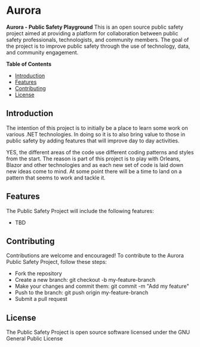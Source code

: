 
# Aurora
**Aurora - Public Safety Playground**
This is an open source public safety project aimed at providing a platform for collaboration between public safety professionals, technologists, and community members. The goal of the project is to improve public safety through the use of technology, data, and community engagement.

**Table of Contents**
* [Introduction](https://github.com/scottwilkos/Aurora/edit/master/README.md#introduction)
* [Features](https://github.com/scottwilkos/Aurora/edit/master/README.md#features)
* [Contributing](https://github.com/scottwilkos/Aurora/edit/master/README.md#contributing)
* [License](https://github.com/scottwilkos/Aurora/edit/master/README.md#license)

## Introduction

The intention of this project is to initially be a place to learn some work on various .NET technologies.  In doing so it is to also bring value to those in public safety by adding features that will improve day to day activities.

YES, the different areas of the code use different coding patterns and styles from the start.  The reason is part of this project is to play with Orleans, Blazor and other technologies and as each new set of code is laid down new ideas come to mind.   At some point there will be a time to land on a pattern that seems to work and tackle it.

## Features

The Public Safety Project will include the following features:

* TBD

## Contributing
Contributions are welcome and encouraged! To contribute to the Aurora Public Safety Project, follow these steps:

* Fork the repository
* Create a new branch: git checkout -b my-feature-branch
* Make your changes and commit them: git commit -m "Add my feature"
* Push to the branch: git push origin my-feature-branch
* Submit a pull request
## License
The Public Safety Project is open source software licensed under the GNU General Public License
